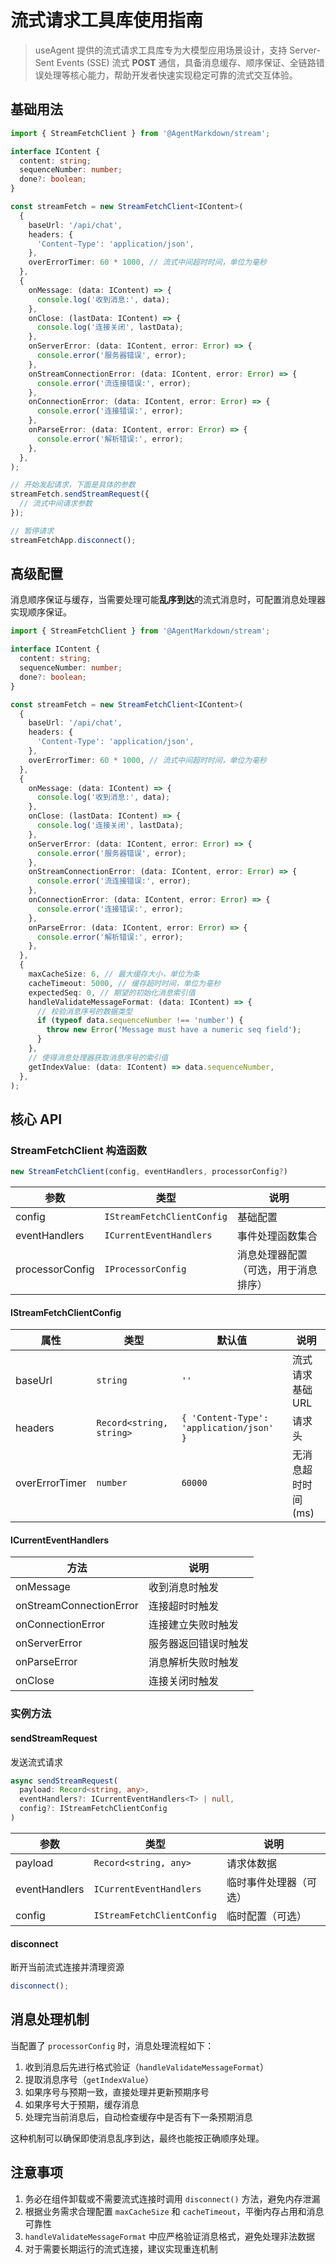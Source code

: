 # 流式请求工具库使用指南

> useAgent 提供的流式请求工具库专为大模型应用场景设计，支持 Server-Sent Events (SSE) 流式 **POST** 通信，具备消息缓存、顺序保证、全链路错误处理等核心能力，帮助开发者快速实现稳定可靠的流式交互体验。

## 基础用法

```ts
import { StreamFetchClient } from '@AgentMarkdown/stream';

interface IContent {
  content: string;
  sequenceNumber: number;
  done?: boolean;
}

const streamFetch = new StreamFetchClient<IContent>(
  {
    baseUrl: '/api/chat',
    headers: {
      'Content-Type': 'application/json',
    },
    overErrorTimer: 60 * 1000, // 流式中间超时时间，单位为毫秒
  },
  {
    onMessage: (data: IContent) => {
      console.log('收到消息:', data);
    },
    onClose: (lastData: IContent) => {
      console.log('连接关闭', lastData);
    },
    onServerError: (data: IContent, error: Error) => {
      console.error('服务器错误', error);
    },
    onStreamConnectionError: (data: IContent, error: Error) => {
      console.error('流连接错误:', error);
    },
    onConnectionError: (data: IContent, error: Error) => {
      console.error('连接错误:', error);
    },
    onParseError: (data: IContent, error: Error) => {
      console.error('解析错误:', error);
    },
  },
);

// 开始发起请求，下面是具体的参数
streamFetch.sendStreamRequest({
  // 流式中间请求参数
});

// 暂停请求
streamFetchApp.disconnect();
```

## 高级配置

消息顺序保证与缓存，当需要处理可能**乱序到达**的流式消息时，可配置消息处理器实现顺序保证。

```ts
import { StreamFetchClient } from '@AgentMarkdown/stream';

interface IContent {
  content: string;
  sequenceNumber: number;
  done?: boolean;
}

const streamFetch = new StreamFetchClient<IContent>(
  {
    baseUrl: '/api/chat',
    headers: {
      'Content-Type': 'application/json',
    },
    overErrorTimer: 60 * 1000, // 流式中间超时时间，单位为毫秒
  },
  {
    onMessage: (data: IContent) => {
      console.log('收到消息:', data);
    },
    onClose: (lastData: IContent) => {
      console.log('连接关闭', lastData);
    },
    onServerError: (data: IContent, error: Error) => {
      console.error('服务器错误', error);
    },
    onStreamConnectionError: (data: IContent, error: Error) => {
      console.error('流连接错误:', error);
    },
    onConnectionError: (data: IContent, error: Error) => {
      console.error('连接错误:', error);
    },
    onParseError: (data: IContent, error: Error) => {
      console.error('解析错误:', error);
    },
  },
  {
    maxCacheSize: 6, // 最大缓存大小，单位为条
    cacheTimeout: 5000, // 缓存超时时间，单位为毫秒
    expectedSeq: 0, // 期望的初始化消息索引值
    handleValidateMessageFormat: (data: IContent) => {
      // 校验消息序号的数据类型
      if (typeof data.sequenceNumber !== 'number') {
        throw new Error('Message must have a numeric seq field');
      }
    },
    // 使得消息处理器获取消息序号的索引值
    getIndexValue: (data: IContent) => data.sequenceNumber,
  },
);
```

## 核心 API

### StreamFetchClient 构造函数

```typescript
new StreamFetchClient(config, eventHandlers, processorConfig?)
```

| 参数            | 类型                       | 说明                                 |
| --------------- | -------------------------- | ------------------------------------ |
| config          | `IStreamFetchClientConfig` | 基础配置                             |
| eventHandlers   | `ICurrentEventHandlers`    | 事件处理函数集合                     |
| processorConfig | `IProcessorConfig`         | 消息处理器配置（可选，用于消息排序） |

#### IStreamFetchClientConfig

| 属性           | 类型                     | 默认值                                   | 说明                |
| -------------- | ------------------------ | ---------------------------------------- | ------------------- |
| baseUrl        | `string`                 | `''`                                     | 流式请求基础 URL    |
| headers        | `Record<string, string>` | `{ 'Content-Type': 'application/json' }` | 请求头              |
| overErrorTimer | `number`                 | `60000`                                  | 无消息超时时间 (ms) |

#### ICurrentEventHandlers

| 方法                    | 说明                 |
| ----------------------- | -------------------- |
| onMessage               | 收到消息时触发       |
| onStreamConnectionError | 连接超时时触发       |
| onConnectionError       | 连接建立失败时触发   |
| onServerError           | 服务器返回错误时触发 |
| onParseError            | 消息解析失败时触发   |
| onClose                 | 连接关闭时触发       |

### 实例方法

#### sendStreamRequest

发送流式请求

```typescript
async sendStreamRequest(
  payload: Record<string, any>,
  eventHandlers?: ICurrentEventHandlers<T> | null,
  config?: IStreamFetchClientConfig
)
```

| 参数          | 类型                       | 说明                   |
| ------------- | -------------------------- | ---------------------- |
| payload       | `Record<string, any>`      | 请求体数据             |
| eventHandlers | `ICurrentEventHandlers`    | 临时事件处理器（可选） |
| config        | `IStreamFetchClientConfig` | 临时配置（可选）       |

#### disconnect

断开当前流式连接并清理资源

```typescript
disconnect();
```

## 消息处理机制

当配置了 `processorConfig` 时，消息处理流程如下：

1.  收到消息后先进行格式验证（`handleValidateMessageFormat`）
2.  提取消息序号（`getIndexValue`）
3.  如果序号与预期一致，直接处理并更新预期序号
4.  如果序号大于预期，缓存消息
5.  处理完当前消息后，自动检查缓存中是否有下一条预期消息

这种机制可以确保即使消息乱序到达，最终也能按正确顺序处理。

## 注意事项

1.  务必在组件卸载或不需要流式连接时调用 `disconnect()` 方法，避免内存泄漏
1.  根据业务需求合理配置 `maxCacheSize` 和 `cacheTimeout`，平衡内存占用和消息可靠性
1.  `handleValidateMessageFormat` 中应严格验证消息格式，避免处理非法数据
1.  对于需要长期运行的流式连接，建议实现重连机制
